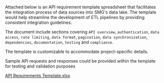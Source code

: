Attached below is an API requirement template spreadsheet that facilitates the integration process of data sources into SMG's data lake. The template would help streamline the development of ETL pipelines by providing consistent integration guidelines.

The document include sections covering `API overview`, `authentication`, `data access`, `rate limiting`, `data format`, `pagination`, `data synchronization`, `dependencies`, `documentation`, `testing` and `compliance`.

The template is customizable to accommodate project-specific details. 

Sample API requests and responses could be provided within the template for testing and validation purposes

[API Requirements Template.xlsx](/.attachments/API%20Requirements%20Template-7af9e346-2b5b-4e09-b859-3f9dd5793bd9.xlsx)